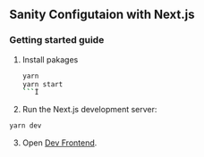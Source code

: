 ## Sanity Configutaion with Next.js

### Getting started guide

1. Install pakages
    ```bash
    yarn
    yarn start
    ```Ï

2. Run the Next.js development server:

```bash
yarn dev
```

3. Open [Dev Frontend](http://localhost:3000).

